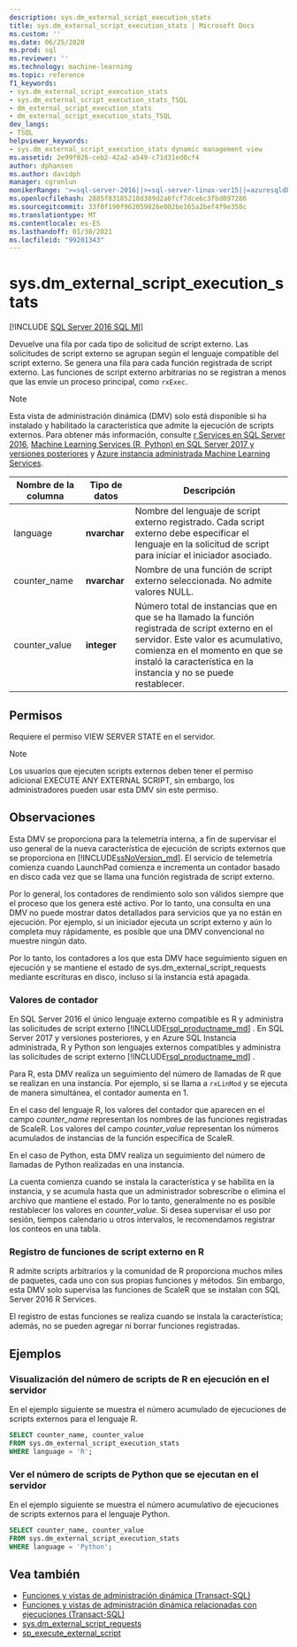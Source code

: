 ```yaml
---
description: sys.dm_external_script_execution_stats
title: sys.dm_external_script_execution_stats | Microsoft Docs
ms.custom: ''
ms.date: 06/25/2020
ms.prod: sql
ms.reviewer: ''
ms.technology: machine-learning
ms.topic: reference
f1_keywords:
- sys.dm_external_script_execution_stats
- sys.dm_external_script_execution_stats_TSQL
- dm_external_script_execution_stats
- dm_external_script_execution_stats_TSQL
dev_langs:
- TSQL
helpviewer_keywords:
- sys.dm_external_script_execution_stats dynamic management view
ms.assetid: 2e99f026-ceb2-42a2-a549-c71d31ed0cf4
author: dphansen
ms.author: davidph
manager: cgronlun
monikerRange: '>=sql-server-2016||>=sql-server-linux-ver15||=azuresqldb-mi-current'
ms.openlocfilehash: 2885f83185218d389d2a6fcf7dce6c3fbd097286
ms.sourcegitcommit: 33f0f190f962059826e002be165a2bef4f9e350c
ms.translationtype: MT
ms.contentlocale: es-ES
ms.lasthandoff: 01/30/2021
ms.locfileid: "99201343"
---
```

# <a name="sysdm_external_script_execution_stats"></a>sys.dm_external_script_execution_stats
[!INCLUDE [SQL Server 2016 SQL MI](../../includes/applies-to-version/sqlserver2016-asdbmi.md)]

Devuelve una fila por cada tipo de solicitud de script externo. Las solicitudes de script externo se agrupan según el lenguaje compatible del script externo. Se genera una fila para cada función registrada de script externo. Las funciones de script externo arbitrarias no se registran a menos que las envíe un proceso principal, como `rxExec`.
  
> [!NOTE]  
> Esta vista de administración dinámica (DMV) solo está disponible si ha instalado y habilitado la característica que admite la ejecución de scripts externos. Para obtener más información, consulte [r Services en SQL Server 2016](../../machine-learning/r/sql-server-r-services.md), [Machine Learning Services (R, Python) en SQL Server 2017 y versiones posteriores](../../machine-learning/sql-server-machine-learning-services.md) y [Azure instancia administrada Machine Learning Services](/azure/azure-sql/managed-instance/machine-learning-services-overview).
  
|Nombre de la columna|Tipo de datos|Descripción|  
|-----------------|---------------|-----------------|  
|language|**nvarchar**|Nombre del lenguaje de script externo registrado. Cada script externo debe especificar el lenguaje en la solicitud de script para iniciar el iniciador asociado. |  
|counter_name|**nvarchar**|Nombre de una función de script externo seleccionada. No admite valores NULL.|  
|counter_value|**integer**|Número total de instancias que en que se ha llamado la función registrada de script externo en el servidor. Este valor es acumulativo, comienza en el momento en que se instaló la característica en la instancia y no se puede restablecer.|  

## <a name="permissions"></a>Permisos

 Requiere el permiso VIEW SERVER STATE en el servidor.  
  
> [!NOTE]  
> Los usuarios que ejecuten scripts externos deben tener el permiso adicional EXECUTE ANY EXTERNAL SCRIPT, sin embargo, los administradores pueden usar esta DMV sin este permiso.
  
## <a name="remarks"></a>Observaciones

  Esta DMV se proporciona para la telemetría interna, a fin de supervisar el uso general de la nueva característica de ejecución de scripts externos que se proporciona en [!INCLUDE[ssNoVersion_md](../../includes/ssnoversion-md.md)]. El servicio de telemetría comienza cuando LaunchPad comienza e incrementa un contador basado en disco cada vez que se llama una función registrada de script externo.

Por lo general, los contadores de rendimiento solo son válidos siempre que el proceso que los genera esté activo. Por lo tanto, una consulta en una DMV no puede mostrar datos detallados para servicios que ya no están en ejecución. Por ejemplo, si un iniciador ejecuta un script externo y aún lo completa muy rápidamente, es posible que una DMV convencional no muestre ningún dato.

Por lo tanto, los contadores a los que esta DMV hace seguimiento siguen en ejecución y se mantiene el estado de sys.dm_external_script_requests mediante escrituras en disco, incluso si la instancia está apagada.

### <a name="counter-values"></a>Valores de contador

En SQL Server 2016 el único lenguaje externo compatible es R y administra las solicitudes de script externo [!INCLUDE[rsql_productname_md](../../includes/rsql-productname-md.md)] . En SQL Server 2017 y versiones posteriores, y en Azure SQL Instancia administrada, R y Python son lenguajes externos compatibles y administra las solicitudes de script externo [!INCLUDE[rsql_productname_md](../../includes/rsql-productnamenew-md.md)] .

Para R, esta DMV realiza un seguimiento del número de llamadas de R que se realizan en una instancia. Por ejemplo, si se llama a `rxLinMod` y se ejecuta de manera simultánea, el contador aumenta en 1.

En el caso del lenguaje R, los valores del contador que aparecen en el campo *counter_name* representan los nombres de las funciones registradas de ScaleR. Los valores del campo *counter_value* representan los números acumulados de instancias de la función específica de ScaleR. 

En el caso de Python, esta DMV realiza un seguimiento del número de llamadas de Python realizadas en una instancia.

La cuenta comienza cuando se instala la característica y se habilita en la instancia, y se acumula hasta que un administrador sobrescribe o elimina el archivo que mantiene el estado. Por lo tanto, generalmente no es posible restablecer los valores en *counter_value*. Si desea supervisar el uso por sesión, tiempos calendario u otros intervalos, le recomendamos registrar los conteos en una tabla.

### <a name="registration-of-external-script-functions-in-r"></a>Registro de funciones de script externo en R

R admite scripts arbitrarios y la comunidad de R proporciona muchos miles de paquetes, cada uno con sus propias funciones y métodos. Sin embargo, esta DMV solo supervisa las funciones de ScaleR que se instalan con SQL Server 2016 R Services.

El registro de estas funciones se realiza cuando se instala la característica; además, no se pueden agregar ni borrar funciones registradas.

## <a name="examples"></a>Ejemplos  
  
### <a name="viewing-the-number-of-r-scripts-run-on-the-server"></a>Visualización del número de scripts de R en ejecución en el servidor

 En el ejemplo siguiente se muestra el número acumulado de ejecuciones de scripts externos para el lenguaje R.  
  
```sql
SELECT counter_name, counter_value
FROM sys.dm_external_script_execution_stats
WHERE language = 'R';
```  

### <a name="viewing-the-number-of-python-scripts-run-on-the-server"></a>Ver el número de scripts de Python que se ejecutan en el servidor

En el ejemplo siguiente se muestra el número acumulativo de ejecuciones de scripts externos para el lenguaje Python.  
  
```sql
SELECT counter_name, counter_value
FROM sys.dm_external_script_execution_stats
WHERE language = 'Python';
```  

## <a name="see-also"></a>Vea también

+ [Funciones y vistas de administración dinámica &#40;Transact-SQL&#41;](~/relational-databases/system-dynamic-management-views/system-dynamic-management-views.md)
+ [Funciones y vistas de administración dinámica relacionadas con ejecuciones &#40;Transact-SQL&#41;](../../relational-databases/system-dynamic-management-views/execution-related-dynamic-management-views-and-functions-transact-sql.md)
+ [sys.dm_external_script_requests](../../relational-databases/system-dynamic-management-views/sys-dm-external-script-requests.md)  
+ [sp_execute_external_script](../../relational-databases/system-stored-procedures/sp-execute-external-script-transact-sql.md)  
